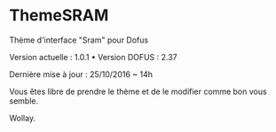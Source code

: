 # ThemeSRAM

Thème d'interface "Sram" pour Dofus

Version actuelle : 1.0.1 • Version DOFUS : 2.37

Dernière mise à jour : 25/10/2016 ~ 14h

Vous êtes libre de prendre le thème et de le modifier comme bon vous semble.

Wollay.
